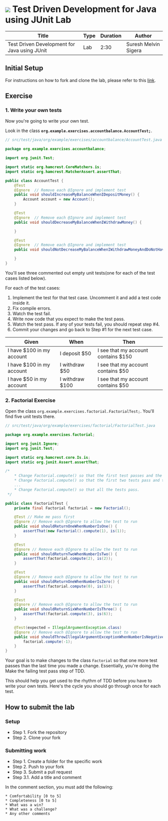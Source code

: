 # ![](https://ga-dash.s3.amazonaws.com/production/assets/logo-9f88ae6c9c3871690e33280fcf557f33.png) Test Driven Development for Java using JUnit Lab

| Title                                             | Type | Duration | Author               |
|---------------------------------------------------|------|----------|----------------------|
| Test Driven Development for Java using JUnit      | Lab  | 2:30     | Suresh Melvin Sigera |

## Initial Setup

For instructions on how to fork and clone the lab, please refer to
this [link](https://git.generalassemb.ly/ENT-JAVA-Accelerator/start-here/blob/main/SETUP.md#how-do-i-fork-and-clone-lessonslabs).

## Exercise

### 1. Write your own tests

Now you're going to write your own test.

Look in the class **`org.example.exercises.accountbalance.AccountTest;`**.

```java
// src/test/java/org/example/exercises/accountbalance/AccountTest.java

package org.example.exercises.accountbalance;

import org.junit.Test;

import static org.hamcrest.CoreMatchers.is;
import static org.hamcrest.MatcherAssert.assertThat;

public class AccountTest {
    @Test
    @Ignore  // Remove each @Ignore and implement test
    public void shouldIncreaseMyBalanceWhenIDepositMoney() {
        Account account = new Account();
    }

    @Test
    @Ignore  // Remove each @Ignore and implement test
    public void shouldDecreaseMyBalanceWhenIWithdrawMoney() {

    }

    @Test
    @Ignore  // Remove each @Ignore and implement test
    public void shouldNotDecreaseMyBalanceWhenIWithdrawMoneyAndDoNotHaveEnoughToCoverTheWithdrawal() {

    }
}
```

You'll see three commented out empty unit tests(one for each of the test cases listed below).

For each of the test cases:

1. Implement the test for that test case. Uncomment it and add a test code inside it.
2. Fix compile errors.
3. Watch the test fail.
4. Write now code that you expect to make the test pass.
5. Watch the test pass. If any of your tests fail, you should repeat step #4.
6. Commit your changes and go back to Step #1 for the next test case.

| Given                     | When            | Then                                |
|---------------------------|-----------------|-------------------------------------|
| I have $100 in my account | I deposit $50   | I see that my account contains $150 |
| I have $100 in my account | I withdraw $50  | I see that my account contains $50  |
| I have $50 in my account  | I withdraw $100 | I see that my account contains $50  |

### 2. Factorial Exercise

Open the class `org.example.exercises.factorial.FactorialTest;`. You'll find five unit tests there.

```java
// src/test/java/org/example/exercises/factorial/FactorialTest.java

package org.example.exercises.factorial;

import org.junit.Ignore;
import org.junit.Test;

import static org.hamcrest.core.Is.is;
import static org.junit.Assert.assertThat;

/*
    * Change Factorial.compute() so that the first test passes and the remaining tests fail.
    * Change Factorial.compute() so that the first two tests pass and the remaining tests fail.
    ...
    * Change Factorial.compute() so that all the tests pass.
 */

public class FactorialTest {
    private final Factorial factorial = new Factorial();

    @Test // Make me pass first
    @Ignore // Remove each @Ignore to allow the test to run
    public void shouldReturnOneWhenNumberIsOne() {
        assertThat(new Factorial().compute(1), is(1));
    }

    @Test
    @Ignore // Remove each @Ignore to allow the test to run
    public void shouldReturnTwoWhenNumberIsTwo() {
        assertThat(factorial.compute(2), is(2));
    }

    @Test
    @Ignore // Remove each @Ignore to allow the test to run
    public void shouldReturnOneWhenNumberIsZero() {
        assertThat(factorial.compute(0), is(1));
    }

    @Test
    @Ignore // Remove each @Ignore to allow the test to run
    public void shouldReturnSixWhenNumberIsThree() {
        assertThat(factorial.compute(3), is(6));
    }

    @Test(expected = IllegalArgumentException.class)
    @Ignore // Remove each @Ignore to allow the test to run
    public void shouldThrowIllegalArgumentExceptionWhenNumberIsNegative() {
        factorial.compute(-1);
    }
}
```

Your goal is to make changes to the class `Factorial` so that one more test passes than the last time you made a change.
Essentially, you're doing the Make the failing test pass step of TDD.

This should help you get used to the rhythm of TDD before you have to write your own tests. Here's the cycle you should
go through once for each test.

## How to submit the lab

### Setup

- Step 1. Fork the repository
- Step 2. Clone your fork

### Submitting work

- Step 1. Create a folder for the specific work
- Step 2. Push to your fork
- Step 3. Submit a pull request
- Step 3.1. Add a title and comment

In the comment section, you must add the following:

```text
* Comfortability [0 to 5]
* Completeness [0 to 5]
* What was a win?
* What was a challenge?
* Any other comments
```
